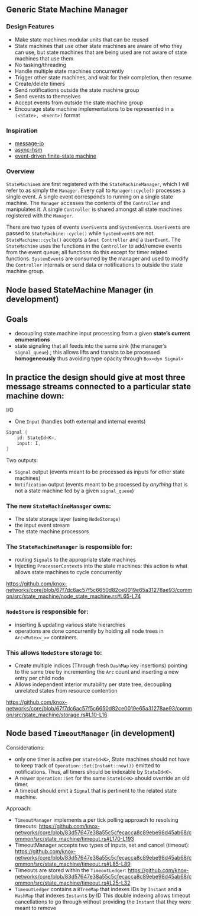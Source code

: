 ## Generic State Machine Manager

### Design Features
- Make state machines modular units that can be reused
- State machines that use other state machines are aware of who they can use,
  but state machines that are being used are not aware of state machines that use them
- No tasking/threading
- Handle multiple state machines concurrently
- Trigger other state machines, and wait for their completion, then resume
- Create/delete timers
- Send notifications outside the state machine group
- Send events to themselves
- Accept events from outside the state machine group
- Encourage state machine implementations to be represented in a `(<State>, <Event>)` format

### Inspiration
- [message-io](https://crates.io/crates/message-io)
- [async-hsm](https://crates.io/crates/async-hsm)
- [event-driven finite-state machine](https://en.wikipedia.org/wiki/Event-driven_finite-state_machine)

### Overview
`StateMachine`s are first registered with the `StateMachineManager`, which I will refer
to as simply the `Manager`. Every call to `Manager::cycle()` processes a single event.
A single event corresponds to running on a single state machine. The `Manager` accesses
the contents of the `Controller` and manipulates it. A single `Controller` is shared
amongst all state machines registered with the `Manager`.

There are two types of events `UserEvent`s and `SystemEvent`s. `UserEvent`s are passed to
`StateMachine::cycle()` while `SystemEvent`s are not. `StateMachine::cycle()` accepts a
`&mut Controller` and a `UserEvent`. The `StateMachine` uses the functions in the `Controller`
to add/remove events from the event queue; all functions do this except for timer related functions.
`SystemEvent`s are consumed by the manager and used to modify the `Controller` internals or send
data or notifications to outside the state machine group.


## Node based StateMachine Manager (in development)

## Goals

* decoupling state machine input processing from a given **state’s current enumerations**
* state signaling that all feeds into the same sink (the manager’s `signal_queue`) ; this allows lifts and transits to be processed **homogeneously** thus avoiding type opacity through `Box<dyn Signal>`


## In practice the design should give at most three message streams connected to a particular state machine down:
I/O

* One `Input` (handles both external and internal events)
```rust
Signal {
    id: StateId<K>,
    input: I,
}
```
Two outputs:
* `Signal` output (events meant to be processed as inputs for other state machines)
* `Notification` output (events meant to be processed by _anything_ that is not a state machine fed by a given `signal_queue`)


### The new `StateMachineManager` owns:
* The state storage layer (using `NodeStorage`)
* the input event stream
* The state machine processors

### The `StateMachineManager` is responsible for:
* routing `Signal`s to the appropriate state machines
* Injecting `ProcessorContext`s into the state machines: this action is what allows state machines to cycle concurrently

https://github.com/knox-networks/core/blob/67f7dc6ac57f5c6650d82ce0019e65a31278ae93/common/src/state_machine/node_state_machine.rs#L65-L74

### `NodeStore` is responsible for:
* inserting & updating various state hierarchies
* operations are done concurrently by holding all node trees in `Arc<Mutex<_>>` containers.

### This allows `NodeStore` storage to:
* Create multiple indices (Through fresh `DashMap` key insertions) pointing to the same tree by incrementing the `Arc` count and inserting a new entry per child node
* Allows independent interior mutability per state tree, decoupling unrelated states from resource contention

https://github.com/knox-networks/core/blob/67f7dc6ac57f5c6650d82ce0019e65a31278ae93/common/src/state_machine/storage.rs#L10-L16


## Node based `TimeoutManager` (in development)

Considerations:
  - only one timer is active per `StateId<K>`, State machines should not have
    to keep track of `Operation::Set(Instant::now())`
    emitted to notifications.
    Thus, all timers should be indexable by `StateId<K>`.
  - A newer `Operation::Set` for the same `StateId<K>` should override an old timer.
  - A timeout should emit a `Signal` that is pertinent to the related state machine.

Approach:
* `TimeoutManager` implements a per tick polling approach to resolving
  timeouts:
  https://github.com/knox-networks/core/blob/83d57647e38a55c5cfecacca8c89ebe98d45ab68/common/src/state_machine/timeout.rs#L170-L193
* TimeoutManager accepts two types of inputs, set and cancel (timeout):
  https://github.com/knox-networks/core/blob/83d57647e38a55c5cfecacca8c89ebe98d45ab68/common/src/state_machine/timeout.rs#L85-L89
* Timeouts are stored within the `TimeoutLedger`:
  https://github.com/knox-networks/core/blob/83d57647e38a55c5cfecacca8c89ebe98d45ab68/common/src/state_machine/timeout.rs#L25-L32
* `TimeoutLedger` contains a `BTreeMap` that indexes IDs by `Instant` and a
  `HashMap` that indexes `Instant`s by ID This double indexing allows timeout
  cancellations to go through without providing the `Instant` that they were
  meant to remove


